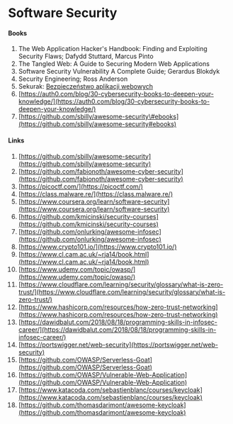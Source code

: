 # Software Security

#### Books

1. The Web Application Hacker's Handbook: Finding and Exploiting Security Flaws; Dafydd Stuttard, Marcus Pinto
2. The Tangled Web: A Guide to Securing Modern Web Applications
3. Software Security Vulnerability A Complete Guide; Gerardus Blokdyk
4. Security Engineering; Ross Anderson
5. Sekurak: [Bezpieczeństwo aplikacji webowych](https://sklep.sekurak.pl/product/view?id=1)
6. [https://auth0.com/blog/30-cybersecurity-books-to-deepen-your-knowledge/](https://auth0.com/blog/30-cybersecurity-books-to-deepen-your-knowledge/)
7. [https://github.com/sbilly/awesome-security\#ebooks](https://github.com/sbilly/awesome-security#ebooks)

#### Links

1. [https://github.com/sbilly/awesome-security](https://github.com/sbilly/awesome-security)
2. [https://github.com/fabionoth/awesome-cyber-security](https://github.com/fabionoth/awesome-cyber-security)
3. [https://picoctf.com/](https://picoctf.com/)
4. [https://class.malware.re/](https://class.malware.re/)
5. [https://www.coursera.org/learn/software-security](https://www.coursera.org/learn/software-security)
6. [https://github.com/kmicinski/security-courses](https://github.com/kmicinski/security-courses)
7. [https://github.com/onlurking/awesome-infosec](https://github.com/onlurking/awesome-infosec)
8. [https://www.crypto101.io/](https://www.crypto101.io/)
9. [https://www.cl.cam.ac.uk/~rja14/book.html](https://www.cl.cam.ac.uk/~rja14/book.html)
10. [https://www.udemy.com/topic/owasp/](https://www.udemy.com/topic/owasp/)
11. [https://www.cloudflare.com/learning/security/glossary/what-is-zero-trust/](https://www.cloudflare.com/learning/security/glossary/what-is-zero-trust/)
12. [https://www.hashicorp.com/resources/how-zero-trust-networking](https://www.hashicorp.com/resources/how-zero-trust-networking)
13. [https://dawidbalut.com/2018/08/18/programming-skills-in-infosec-career/](https://dawidbalut.com/2018/08/18/programming-skills-in-infosec-career/)
14. [https://portswigger.net/web-security](https://portswigger.net/web-security)
15. [https://github.com/OWASP/Serverless-Goat](https://github.com/OWASP/Serverless-Goat)
16. [https://github.com/OWASP/Vulnerable-Web-Application](https://github.com/OWASP/Vulnerable-Web-Application)
17. [https://www.katacoda.com/sebastienblanc/courses/keycloak](https://www.katacoda.com/sebastienblanc/courses/keycloak)
18. [https://github.com/thomasdarimont/awesome-keycloak](https://github.com/thomasdarimont/awesome-keycloak)

